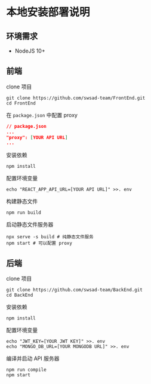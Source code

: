 # 本地安装部署说明

## 环境需求
* NodeJS 10+

## 前端
clone 项目
```shell
git clone https://github.com/swsad-team/FrontEnd.git
cd FrontEnd
```

在 `package.json` 中配置 proxy
```json
// package.json
...
"proxy": [YOUR API URL]
...
```
安装依赖

```shell
npm install
```
配置环境变量
```shell
echo "REACT_APP_API_URL=[YOUR API URL]" >>. env 
```
 构建静态文件
```shell
npm run build
```
启动静态文件服务器
```shell
npx serve -s build # 纯静态文件服务
npm start # 可以配置 proxy
```

## 后端

clone 项目
```shell
git clone https://github.com/swsad-team/BackEnd.git
cd BackEnd
```
安装依赖
```shell
npm install
```

配置环境变量
```shell
echo "JWT_KEY=[YOUR JWT KEY]" >>. env 
echo "MONGO_DB_URL=[YOUR MONGODB URL]" >>. env 
```
编译并启动 API 服务器
```shell
npm run compile
npm start
```
